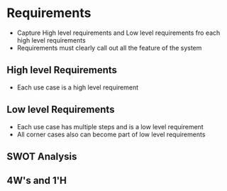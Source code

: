 # Requirements
* Capture High level requirements and Low level requirements fro each high level requirements
* Requirements must clearly call out all the feature of the system

## High level Requirements 
* Each use case is a high level requirement

## Low level Requirements
* Each use case has multiple steps and is a low level requirement
* All corner cases also can become part of low level requirements

## SWOT Analysis

## 4W's and 1'H
